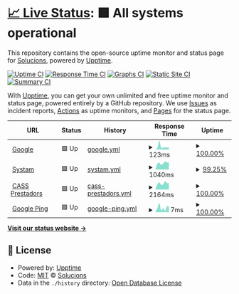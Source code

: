 # [📈 Live Status](https://demo.upptime.js.org): <!--live status--> **🟩 All systems operational**

This repository contains the open-source uptime monitor and status page for [Solucions](https://demo.upptime.js.org), powered by [Upptime](https://github.com/upptime/upptime).

[![Uptime CI](https://github.com/Solucions/SystamMonitor/workflows/Uptime%20CI/badge.svg)](https://github.com/Solucions/SystamMonitor/actions?query=workflow%3A%22Uptime+CI%22)
[![Response Time CI](https://github.com/Solucions/SystamMonitor/workflows/Response%20Time%20CI/badge.svg)](https://github.com/Solucions/SystamMonitor/actions?query=workflow%3A%22Response+Time+CI%22)
[![Graphs CI](https://github.com/Solucions/SystamMonitor/workflows/Graphs%20CI/badge.svg)](https://github.com/Solucions/SystamMonitor/actions?query=workflow%3A%22Graphs+CI%22)
[![Static Site CI](https://github.com/Solucions/SystamMonitor/workflows/Static%20Site%20CI/badge.svg)](https://github.com/Solucions/SystamMonitor/actions?query=workflow%3A%22Static+Site+CI%22)
[![Summary CI](https://github.com/Solucions/SystamMonitor/workflows/Summary%20CI/badge.svg)](https://github.com/Solucions/SystamMonitor/actions?query=workflow%3A%22Summary+CI%22)

With [Upptime](https://upptime.js.org), you can get your own unlimited and free uptime monitor and status page, powered entirely by a GitHub repository. We use [Issues](https://github.com/Solucions/SystamMonitor/issues) as incident reports, [Actions](https://github.com/Solucions/SystamMonitor/actions) as uptime monitors, and [Pages](https://demo.upptime.js.org) for the status page.

<!--start: status pages-->
<!-- This summary is generated by Upptime (https://github.com/upptime/upptime) -->
<!-- Do not edit this manually, your changes will be overwritten -->
<!-- prettier-ignore -->
| URL | Status | History | Response Time | Uptime |
| --- | ------ | ------- | ------------- | ------ |
| <img alt="" src="https://icons.duckduckgo.com/ip3/www.google.com.ico" height="13"> [Google](https://www.google.com) | 🟩 Up | [google.yml](https://github.com/SysSolucions/SystamMonitor/commits/HEAD/history/google.yml) | <details><summary><img alt="Response time graph" src="./graphs/google/response-time-week.png" height="20"> 123ms</summary><br><a href="https://SysSolucions.github.io/SystamMonitor/history/google"><img alt="Response time 116" src="https://img.shields.io/endpoint?url=https%3A%2F%2Fraw.githubusercontent.com%2FSysSolucions%2FSystamMonitor%2FHEAD%2Fapi%2Fgoogle%2Fresponse-time.json"></a><br><a href="https://SysSolucions.github.io/SystamMonitor/history/google"><img alt="24-hour response time 81" src="https://img.shields.io/endpoint?url=https%3A%2F%2Fraw.githubusercontent.com%2FSysSolucions%2FSystamMonitor%2FHEAD%2Fapi%2Fgoogle%2Fresponse-time-day.json"></a><br><a href="https://SysSolucions.github.io/SystamMonitor/history/google"><img alt="7-day response time 123" src="https://img.shields.io/endpoint?url=https%3A%2F%2Fraw.githubusercontent.com%2FSysSolucions%2FSystamMonitor%2FHEAD%2Fapi%2Fgoogle%2Fresponse-time-week.json"></a><br><a href="https://SysSolucions.github.io/SystamMonitor/history/google"><img alt="30-day response time 106" src="https://img.shields.io/endpoint?url=https%3A%2F%2Fraw.githubusercontent.com%2FSysSolucions%2FSystamMonitor%2FHEAD%2Fapi%2Fgoogle%2Fresponse-time-month.json"></a><br><a href="https://SysSolucions.github.io/SystamMonitor/history/google"><img alt="1-year response time 116" src="https://img.shields.io/endpoint?url=https%3A%2F%2Fraw.githubusercontent.com%2FSysSolucions%2FSystamMonitor%2FHEAD%2Fapi%2Fgoogle%2Fresponse-time-year.json"></a></details> | <details><summary><a href="https://SysSolucions.github.io/SystamMonitor/history/google">100.00%</a></summary><a href="https://SysSolucions.github.io/SystamMonitor/history/google"><img alt="All-time uptime 100.00%" src="https://img.shields.io/endpoint?url=https%3A%2F%2Fraw.githubusercontent.com%2FSysSolucions%2FSystamMonitor%2FHEAD%2Fapi%2Fgoogle%2Fuptime.json"></a><br><a href="https://SysSolucions.github.io/SystamMonitor/history/google"><img alt="24-hour uptime 100.00%" src="https://img.shields.io/endpoint?url=https%3A%2F%2Fraw.githubusercontent.com%2FSysSolucions%2FSystamMonitor%2FHEAD%2Fapi%2Fgoogle%2Fuptime-day.json"></a><br><a href="https://SysSolucions.github.io/SystamMonitor/history/google"><img alt="7-day uptime 100.00%" src="https://img.shields.io/endpoint?url=https%3A%2F%2Fraw.githubusercontent.com%2FSysSolucions%2FSystamMonitor%2FHEAD%2Fapi%2Fgoogle%2Fuptime-week.json"></a><br><a href="https://SysSolucions.github.io/SystamMonitor/history/google"><img alt="30-day uptime 100.00%" src="https://img.shields.io/endpoint?url=https%3A%2F%2Fraw.githubusercontent.com%2FSysSolucions%2FSystamMonitor%2FHEAD%2Fapi%2Fgoogle%2Fuptime-month.json"></a><br><a href="https://SysSolucions.github.io/SystamMonitor/history/google"><img alt="1-year uptime 100.00%" src="https://img.shields.io/endpoint?url=https%3A%2F%2Fraw.githubusercontent.com%2FSysSolucions%2FSystamMonitor%2FHEAD%2Fapi%2Fgoogle%2Fuptime-year.json"></a></details>
| <img alt="" src="https://icons.duckduckgo.com/ip3/cloud.systam.tech.ico" height="13"> [Systam](https://cloud.systam.tech) | 🟩 Up | [systam.yml](https://github.com/SysSolucions/SystamMonitor/commits/HEAD/history/systam.yml) | <details><summary><img alt="Response time graph" src="./graphs/systam/response-time-week.png" height="20"> 1040ms</summary><br><a href="https://SysSolucions.github.io/SystamMonitor/history/systam"><img alt="Response time 988" src="https://img.shields.io/endpoint?url=https%3A%2F%2Fraw.githubusercontent.com%2FSysSolucions%2FSystamMonitor%2FHEAD%2Fapi%2Fsystam%2Fresponse-time.json"></a><br><a href="https://SysSolucions.github.io/SystamMonitor/history/systam"><img alt="24-hour response time 1162" src="https://img.shields.io/endpoint?url=https%3A%2F%2Fraw.githubusercontent.com%2FSysSolucions%2FSystamMonitor%2FHEAD%2Fapi%2Fsystam%2Fresponse-time-day.json"></a><br><a href="https://SysSolucions.github.io/SystamMonitor/history/systam"><img alt="7-day response time 1040" src="https://img.shields.io/endpoint?url=https%3A%2F%2Fraw.githubusercontent.com%2FSysSolucions%2FSystamMonitor%2FHEAD%2Fapi%2Fsystam%2Fresponse-time-week.json"></a><br><a href="https://SysSolucions.github.io/SystamMonitor/history/systam"><img alt="30-day response time 1062" src="https://img.shields.io/endpoint?url=https%3A%2F%2Fraw.githubusercontent.com%2FSysSolucions%2FSystamMonitor%2FHEAD%2Fapi%2Fsystam%2Fresponse-time-month.json"></a><br><a href="https://SysSolucions.github.io/SystamMonitor/history/systam"><img alt="1-year response time 988" src="https://img.shields.io/endpoint?url=https%3A%2F%2Fraw.githubusercontent.com%2FSysSolucions%2FSystamMonitor%2FHEAD%2Fapi%2Fsystam%2Fresponse-time-year.json"></a></details> | <details><summary><a href="https://SysSolucions.github.io/SystamMonitor/history/systam">99.25%</a></summary><a href="https://SysSolucions.github.io/SystamMonitor/history/systam"><img alt="All-time uptime 99.72%" src="https://img.shields.io/endpoint?url=https%3A%2F%2Fraw.githubusercontent.com%2FSysSolucions%2FSystamMonitor%2FHEAD%2Fapi%2Fsystam%2Fuptime.json"></a><br><a href="https://SysSolucions.github.io/SystamMonitor/history/systam"><img alt="24-hour uptime 100.00%" src="https://img.shields.io/endpoint?url=https%3A%2F%2Fraw.githubusercontent.com%2FSysSolucions%2FSystamMonitor%2FHEAD%2Fapi%2Fsystam%2Fuptime-day.json"></a><br><a href="https://SysSolucions.github.io/SystamMonitor/history/systam"><img alt="7-day uptime 99.25%" src="https://img.shields.io/endpoint?url=https%3A%2F%2Fraw.githubusercontent.com%2FSysSolucions%2FSystamMonitor%2FHEAD%2Fapi%2Fsystam%2Fuptime-week.json"></a><br><a href="https://SysSolucions.github.io/SystamMonitor/history/systam"><img alt="30-day uptime 99.64%" src="https://img.shields.io/endpoint?url=https%3A%2F%2Fraw.githubusercontent.com%2FSysSolucions%2FSystamMonitor%2FHEAD%2Fapi%2Fsystam%2Fuptime-month.json"></a><br><a href="https://SysSolucions.github.io/SystamMonitor/history/systam"><img alt="1-year uptime 99.72%" src="https://img.shields.io/endpoint?url=https%3A%2F%2Fraw.githubusercontent.com%2FSysSolucions%2FSystamMonitor%2FHEAD%2Fapi%2Fsystam%2Fuptime-year.json"></a></details>
| <img alt="" src="https://icons.duckduckgo.com/ip3/online.cass.ad.ico" height="13"> [CASS Prestadors](https://online.cass.ad) | 🟩 Up | [cass-prestadors.yml](https://github.com/SysSolucions/SystamMonitor/commits/HEAD/history/cass-prestadors.yml) | <details><summary><img alt="Response time graph" src="./graphs/cass-prestadors/response-time-week.png" height="20"> 2164ms</summary><br><a href="https://SysSolucions.github.io/SystamMonitor/history/cass-prestadors"><img alt="Response time 2176" src="https://img.shields.io/endpoint?url=https%3A%2F%2Fraw.githubusercontent.com%2FSysSolucions%2FSystamMonitor%2FHEAD%2Fapi%2Fcass-prestadors%2Fresponse-time.json"></a><br><a href="https://SysSolucions.github.io/SystamMonitor/history/cass-prestadors"><img alt="24-hour response time 2571" src="https://img.shields.io/endpoint?url=https%3A%2F%2Fraw.githubusercontent.com%2FSysSolucions%2FSystamMonitor%2FHEAD%2Fapi%2Fcass-prestadors%2Fresponse-time-day.json"></a><br><a href="https://SysSolucions.github.io/SystamMonitor/history/cass-prestadors"><img alt="7-day response time 2164" src="https://img.shields.io/endpoint?url=https%3A%2F%2Fraw.githubusercontent.com%2FSysSolucions%2FSystamMonitor%2FHEAD%2Fapi%2Fcass-prestadors%2Fresponse-time-week.json"></a><br><a href="https://SysSolucions.github.io/SystamMonitor/history/cass-prestadors"><img alt="30-day response time 2187" src="https://img.shields.io/endpoint?url=https%3A%2F%2Fraw.githubusercontent.com%2FSysSolucions%2FSystamMonitor%2FHEAD%2Fapi%2Fcass-prestadors%2Fresponse-time-month.json"></a><br><a href="https://SysSolucions.github.io/SystamMonitor/history/cass-prestadors"><img alt="1-year response time 2176" src="https://img.shields.io/endpoint?url=https%3A%2F%2Fraw.githubusercontent.com%2FSysSolucions%2FSystamMonitor%2FHEAD%2Fapi%2Fcass-prestadors%2Fresponse-time-year.json"></a></details> | <details><summary><a href="https://SysSolucions.github.io/SystamMonitor/history/cass-prestadors">100.00%</a></summary><a href="https://SysSolucions.github.io/SystamMonitor/history/cass-prestadors"><img alt="All-time uptime 99.92%" src="https://img.shields.io/endpoint?url=https%3A%2F%2Fraw.githubusercontent.com%2FSysSolucions%2FSystamMonitor%2FHEAD%2Fapi%2Fcass-prestadors%2Fuptime.json"></a><br><a href="https://SysSolucions.github.io/SystamMonitor/history/cass-prestadors"><img alt="24-hour uptime 100.00%" src="https://img.shields.io/endpoint?url=https%3A%2F%2Fraw.githubusercontent.com%2FSysSolucions%2FSystamMonitor%2FHEAD%2Fapi%2Fcass-prestadors%2Fuptime-day.json"></a><br><a href="https://SysSolucions.github.io/SystamMonitor/history/cass-prestadors"><img alt="7-day uptime 100.00%" src="https://img.shields.io/endpoint?url=https%3A%2F%2Fraw.githubusercontent.com%2FSysSolucions%2FSystamMonitor%2FHEAD%2Fapi%2Fcass-prestadors%2Fuptime-week.json"></a><br><a href="https://SysSolucions.github.io/SystamMonitor/history/cass-prestadors"><img alt="30-day uptime 100.00%" src="https://img.shields.io/endpoint?url=https%3A%2F%2Fraw.githubusercontent.com%2FSysSolucions%2FSystamMonitor%2FHEAD%2Fapi%2Fcass-prestadors%2Fuptime-month.json"></a><br><a href="https://SysSolucions.github.io/SystamMonitor/history/cass-prestadors"><img alt="1-year uptime 99.92%" src="https://img.shields.io/endpoint?url=https%3A%2F%2Fraw.githubusercontent.com%2FSysSolucions%2FSystamMonitor%2FHEAD%2Fapi%2Fcass-prestadors%2Fuptime-year.json"></a></details>
| <img alt="" src="https://icons.duckduckgo.com/ip3/null.ico" height="13"> [Google Ping](8.8.8.8) | 🟩 Up | [google-ping.yml](https://github.com/SysSolucions/SystamMonitor/commits/HEAD/history/google-ping.yml) | <details><summary><img alt="Response time graph" src="./graphs/google-ping/response-time-week.png" height="20"> 7ms</summary><br><a href="https://SysSolucions.github.io/SystamMonitor/history/google-ping"><img alt="Response time 7" src="https://img.shields.io/endpoint?url=https%3A%2F%2Fraw.githubusercontent.com%2FSysSolucions%2FSystamMonitor%2FHEAD%2Fapi%2Fgoogle-ping%2Fresponse-time.json"></a><br><a href="https://SysSolucions.github.io/SystamMonitor/history/google-ping"><img alt="24-hour response time 9" src="https://img.shields.io/endpoint?url=https%3A%2F%2Fraw.githubusercontent.com%2FSysSolucions%2FSystamMonitor%2FHEAD%2Fapi%2Fgoogle-ping%2Fresponse-time-day.json"></a><br><a href="https://SysSolucions.github.io/SystamMonitor/history/google-ping"><img alt="7-day response time 7" src="https://img.shields.io/endpoint?url=https%3A%2F%2Fraw.githubusercontent.com%2FSysSolucions%2FSystamMonitor%2FHEAD%2Fapi%2Fgoogle-ping%2Fresponse-time-week.json"></a><br><a href="https://SysSolucions.github.io/SystamMonitor/history/google-ping"><img alt="30-day response time 6" src="https://img.shields.io/endpoint?url=https%3A%2F%2Fraw.githubusercontent.com%2FSysSolucions%2FSystamMonitor%2FHEAD%2Fapi%2Fgoogle-ping%2Fresponse-time-month.json"></a><br><a href="https://SysSolucions.github.io/SystamMonitor/history/google-ping"><img alt="1-year response time 7" src="https://img.shields.io/endpoint?url=https%3A%2F%2Fraw.githubusercontent.com%2FSysSolucions%2FSystamMonitor%2FHEAD%2Fapi%2Fgoogle-ping%2Fresponse-time-year.json"></a></details> | <details><summary><a href="https://SysSolucions.github.io/SystamMonitor/history/google-ping">100.00%</a></summary><a href="https://SysSolucions.github.io/SystamMonitor/history/google-ping"><img alt="All-time uptime 100.00%" src="https://img.shields.io/endpoint?url=https%3A%2F%2Fraw.githubusercontent.com%2FSysSolucions%2FSystamMonitor%2FHEAD%2Fapi%2Fgoogle-ping%2Fuptime.json"></a><br><a href="https://SysSolucions.github.io/SystamMonitor/history/google-ping"><img alt="24-hour uptime 100.00%" src="https://img.shields.io/endpoint?url=https%3A%2F%2Fraw.githubusercontent.com%2FSysSolucions%2FSystamMonitor%2FHEAD%2Fapi%2Fgoogle-ping%2Fuptime-day.json"></a><br><a href="https://SysSolucions.github.io/SystamMonitor/history/google-ping"><img alt="7-day uptime 100.00%" src="https://img.shields.io/endpoint?url=https%3A%2F%2Fraw.githubusercontent.com%2FSysSolucions%2FSystamMonitor%2FHEAD%2Fapi%2Fgoogle-ping%2Fuptime-week.json"></a><br><a href="https://SysSolucions.github.io/SystamMonitor/history/google-ping"><img alt="30-day uptime 100.00%" src="https://img.shields.io/endpoint?url=https%3A%2F%2Fraw.githubusercontent.com%2FSysSolucions%2FSystamMonitor%2FHEAD%2Fapi%2Fgoogle-ping%2Fuptime-month.json"></a><br><a href="https://SysSolucions.github.io/SystamMonitor/history/google-ping"><img alt="1-year uptime 100.00%" src="https://img.shields.io/endpoint?url=https%3A%2F%2Fraw.githubusercontent.com%2FSysSolucions%2FSystamMonitor%2FHEAD%2Fapi%2Fgoogle-ping%2Fuptime-year.json"></a></details>

<!--end: status pages-->

[**Visit our status website →**](https://demo.upptime.js.org)

## 📄 License

- Powered by: [Upptime](https://github.com/upptime/upptime)
- Code: [MIT](./LICENSE) © [Solucions](https://demo.upptime.js.org)
- Data in the `./history` directory: [Open Database License](https://opendatacommons.org/licenses/odbl/1-0/)
